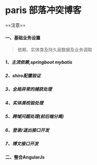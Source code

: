 # paris 部落冲突博客

==注意==
#### 一、基础业务设置
>依赖、实体类及持久层数据及业务调取
##### 1、主流依赖,springboot mybatis 

##### 2、shiro配置验证

##### 3、全局异常的捕获处理

##### 4、实体类校验处理

##### 5、跨域问题处理(前后端分离) 

##### 6、登录/退出接口开发

##### 7、博文接口开发








#### 二、整合AngularJs








